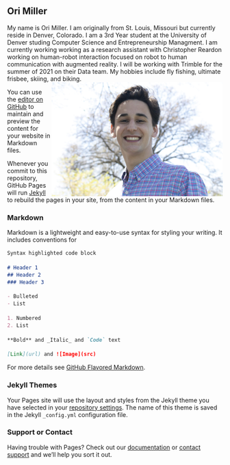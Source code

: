 
## Ori Miller

My name is Ori Miller. I am originally from St. Louis, Missouri but currently reside in Denver, Colorado. I am a 3rd Year student at the University of Denver studing Computer Science and Entrepreneurship Managment. I am currently working working as a research assistant with Christopher Reardon working on human-robot interaction focused on robot to human communication with augmented reality. I will be working with Trimble for the summer of 2021 on their Data team. My hobbies include fly fishing, ultimate frisbee, skiing, and biking. <img align="right" src="Ori_Picture.jpg" width="400" height="266">

You can use the [editor on GitHub](https://github.com/OriMiller/orimiller.github.io/edit/main/index.md) to maintain and preview the content for your website in Markdown files.

Whenever you commit to this repository, GitHub Pages will run [Jekyll](https://jekyllrb.com/) to rebuild the pages in your site, from the content in your Markdown files.

### Markdown

Markdown is a lightweight and easy-to-use syntax for styling your writing. It includes conventions for

```markdown
Syntax highlighted code block

# Header 1
## Header 2
### Header 3

- Bulleted
- List

1. Numbered
2. List

**Bold** and _Italic_ and `Code` text

[Link](url) and ![Image](src)
```

For more details see [GitHub Flavored Markdown](https://guides.github.com/features/mastering-markdown/).

### Jekyll Themes

Your Pages site will use the layout and styles from the Jekyll theme you have selected in your [repository settings](https://github.com/OriMiller/orimiller.github.io/settings). The name of this theme is saved in the Jekyll `_config.yml` configuration file.

### Support or Contact

Having trouble with Pages? Check out our [documentation](https://docs.github.com/categories/github-pages-basics/) or [contact support](https://support.github.com/contact) and we’ll help you sort it out.
